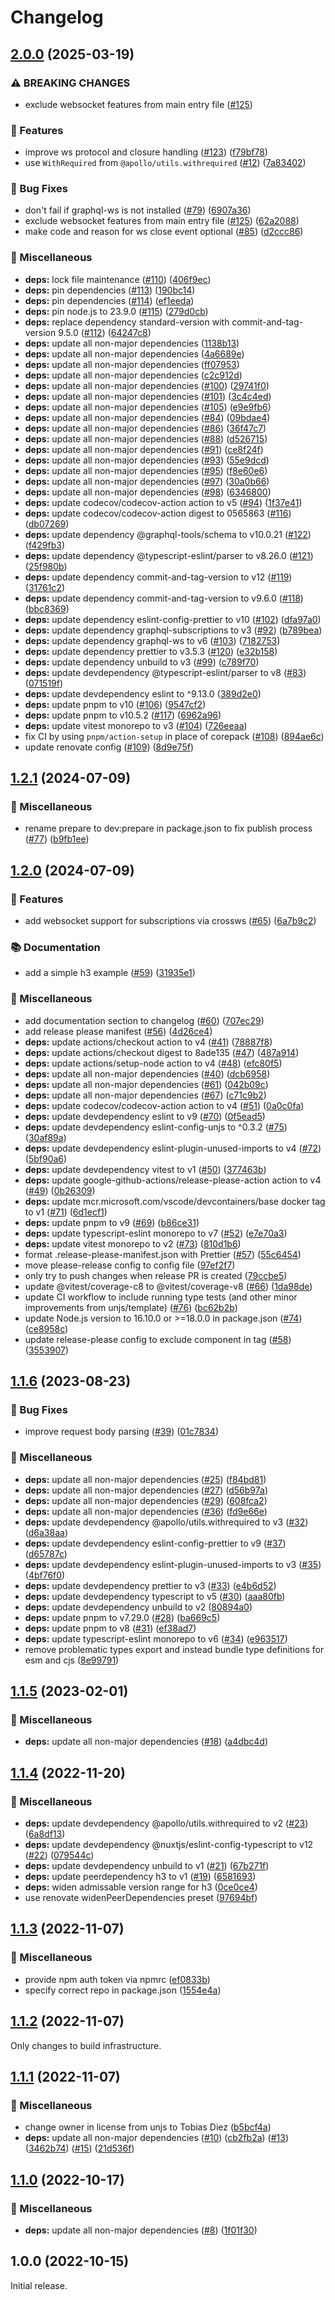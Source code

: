# Changelog

## [2.0.0](https://github.com/apollo-server-integrations/apollo-server-integration-h3/compare/v1.2.1...v2.0.0) (2025-03-19)


### ⚠ BREAKING CHANGES

* exclude websocket features from main entry file ([#125](https://github.com/apollo-server-integrations/apollo-server-integration-h3/issues/125))

### 🔖 Features

* improve ws protocol and closure handling ([#123](https://github.com/apollo-server-integrations/apollo-server-integration-h3/issues/123)) ([f79bf78](https://github.com/apollo-server-integrations/apollo-server-integration-h3/commit/f79bf78347460042365b55cb222371ce34813ee3))
* use `WithRequired` from `@apollo/utils.withrequired` ([#12](https://github.com/apollo-server-integrations/apollo-server-integration-h3/issues/12)) ([7a83402](https://github.com/apollo-server-integrations/apollo-server-integration-h3/commit/7a83402a8bc19a82f73b920d75a9359f46c3b23f))


### 🐛 Bug Fixes

* don't fail if graphql-ws is not installed ([#79](https://github.com/apollo-server-integrations/apollo-server-integration-h3/issues/79)) ([6907a36](https://github.com/apollo-server-integrations/apollo-server-integration-h3/commit/6907a3632f965151c8fd002b2b64dd9a056e7600))
* exclude websocket features from main entry file ([#125](https://github.com/apollo-server-integrations/apollo-server-integration-h3/issues/125)) ([62a2088](https://github.com/apollo-server-integrations/apollo-server-integration-h3/commit/62a2088ed1cf50eaf8fadce46ac9b216aa232f0b))
* make code and reason for ws close event optional ([#85](https://github.com/apollo-server-integrations/apollo-server-integration-h3/issues/85)) ([d2ccc86](https://github.com/apollo-server-integrations/apollo-server-integration-h3/commit/d2ccc86fb4259aaba1e36cf9f505a802babdb058))


### 🧹 Miscellaneous

* **deps:** lock file maintenance ([#110](https://github.com/apollo-server-integrations/apollo-server-integration-h3/issues/110)) ([406f9ec](https://github.com/apollo-server-integrations/apollo-server-integration-h3/commit/406f9ec6a421dd472f92dccc46382e56f492827b))
* **deps:** pin dependencies ([#113](https://github.com/apollo-server-integrations/apollo-server-integration-h3/issues/113)) ([190bc14](https://github.com/apollo-server-integrations/apollo-server-integration-h3/commit/190bc144e3296e1284aeb41af4d4a93ad683622c))
* **deps:** pin dependencies ([#114](https://github.com/apollo-server-integrations/apollo-server-integration-h3/issues/114)) ([ef1eeda](https://github.com/apollo-server-integrations/apollo-server-integration-h3/commit/ef1eeda7ac012f9ceb5ce4df2842d23bc557f3fb))
* **deps:** pin node.js to 23.9.0 ([#115](https://github.com/apollo-server-integrations/apollo-server-integration-h3/issues/115)) ([279d0cb](https://github.com/apollo-server-integrations/apollo-server-integration-h3/commit/279d0cb59849935b983e64bebe2544d585c8a185))
* **deps:** replace dependency standard-version with commit-and-tag-version 9.5.0 ([#112](https://github.com/apollo-server-integrations/apollo-server-integration-h3/issues/112)) ([64247c8](https://github.com/apollo-server-integrations/apollo-server-integration-h3/commit/64247c8d6754ce2b8c5e67a57b0babfd667e296a))
* **deps:** update all non-major dependencies ([1138b13](https://github.com/apollo-server-integrations/apollo-server-integration-h3/commit/1138b13cece33e4be6224d880143839f6023583f))
* **deps:** update all non-major dependencies ([4a6689e](https://github.com/apollo-server-integrations/apollo-server-integration-h3/commit/4a6689e45dfd59295162748deeeeebcae5f97a3b))
* **deps:** update all non-major dependencies ([ff07953](https://github.com/apollo-server-integrations/apollo-server-integration-h3/commit/ff079534c43bd7cee926fcf38ebf0e437fcf6b40))
* **deps:** update all non-major dependencies ([c2c912d](https://github.com/apollo-server-integrations/apollo-server-integration-h3/commit/c2c912db7f070fe674738aef4c2b3baad9c15a56))
* **deps:** update all non-major dependencies ([#100](https://github.com/apollo-server-integrations/apollo-server-integration-h3/issues/100)) ([29741f0](https://github.com/apollo-server-integrations/apollo-server-integration-h3/commit/29741f04fcf243a2e573aa1c1e0d0d82b464ad2e))
* **deps:** update all non-major dependencies ([#101](https://github.com/apollo-server-integrations/apollo-server-integration-h3/issues/101)) ([3c4c4ed](https://github.com/apollo-server-integrations/apollo-server-integration-h3/commit/3c4c4ed35e730c1086d414f1c88a35f60c295f49))
* **deps:** update all non-major dependencies ([#105](https://github.com/apollo-server-integrations/apollo-server-integration-h3/issues/105)) ([e9e9fb6](https://github.com/apollo-server-integrations/apollo-server-integration-h3/commit/e9e9fb60464cd89dc9772a3eab46cd710403f8fd))
* **deps:** update all non-major dependencies ([#84](https://github.com/apollo-server-integrations/apollo-server-integration-h3/issues/84)) ([09bdae4](https://github.com/apollo-server-integrations/apollo-server-integration-h3/commit/09bdae4c330cf5e83080f9c16989f1638d997a6c))
* **deps:** update all non-major dependencies ([#86](https://github.com/apollo-server-integrations/apollo-server-integration-h3/issues/86)) ([36f47c7](https://github.com/apollo-server-integrations/apollo-server-integration-h3/commit/36f47c7e76a86cbdc8a3f840c14e079f7a520eb4))
* **deps:** update all non-major dependencies ([#88](https://github.com/apollo-server-integrations/apollo-server-integration-h3/issues/88)) ([d526715](https://github.com/apollo-server-integrations/apollo-server-integration-h3/commit/d5267151143295e6619ea522bc76d1d6d0452b31))
* **deps:** update all non-major dependencies ([#91](https://github.com/apollo-server-integrations/apollo-server-integration-h3/issues/91)) ([ce8f24f](https://github.com/apollo-server-integrations/apollo-server-integration-h3/commit/ce8f24f1dbc5adced3d51599b63cc52b96a5f207))
* **deps:** update all non-major dependencies ([#93](https://github.com/apollo-server-integrations/apollo-server-integration-h3/issues/93)) ([55e9dcd](https://github.com/apollo-server-integrations/apollo-server-integration-h3/commit/55e9dcd4d3445133fafef40123a7b58742d0356f))
* **deps:** update all non-major dependencies ([#95](https://github.com/apollo-server-integrations/apollo-server-integration-h3/issues/95)) ([f8e60e6](https://github.com/apollo-server-integrations/apollo-server-integration-h3/commit/f8e60e636f4c831e6f9b506bf50a584d8b43447d))
* **deps:** update all non-major dependencies ([#97](https://github.com/apollo-server-integrations/apollo-server-integration-h3/issues/97)) ([30a0b66](https://github.com/apollo-server-integrations/apollo-server-integration-h3/commit/30a0b66f91b23a79787a8b7ff20488f5fbab3d7c))
* **deps:** update all non-major dependencies ([#98](https://github.com/apollo-server-integrations/apollo-server-integration-h3/issues/98)) ([6346800](https://github.com/apollo-server-integrations/apollo-server-integration-h3/commit/6346800205df99420c6bf26725c4d61d801c7987))
* **deps:** update codecov/codecov-action action to v5 ([#94](https://github.com/apollo-server-integrations/apollo-server-integration-h3/issues/94)) ([1f37e41](https://github.com/apollo-server-integrations/apollo-server-integration-h3/commit/1f37e41c4dfb55180f464b269b93c571a21bede3))
* **deps:** update codecov/codecov-action digest to 0565863 ([#116](https://github.com/apollo-server-integrations/apollo-server-integration-h3/issues/116)) ([db07269](https://github.com/apollo-server-integrations/apollo-server-integration-h3/commit/db072697cfbb71fe6765df82d8edc51ee8040adc))
* **deps:** update dependency @graphql-tools/schema to v10.0.21 ([#122](https://github.com/apollo-server-integrations/apollo-server-integration-h3/issues/122)) ([f429fb3](https://github.com/apollo-server-integrations/apollo-server-integration-h3/commit/f429fb33dfb0d3c7b24fd984e2287079338e35bb))
* **deps:** update dependency @typescript-eslint/parser to v8.26.0 ([#121](https://github.com/apollo-server-integrations/apollo-server-integration-h3/issues/121)) ([25f980b](https://github.com/apollo-server-integrations/apollo-server-integration-h3/commit/25f980b37a13d5ca009530972a42d3d3f864d892))
* **deps:** update dependency commit-and-tag-version to v12 ([#119](https://github.com/apollo-server-integrations/apollo-server-integration-h3/issues/119)) ([31761c2](https://github.com/apollo-server-integrations/apollo-server-integration-h3/commit/31761c27776e8afe9ad2b778f6819d730f5f5828))
* **deps:** update dependency commit-and-tag-version to v9.6.0 ([#118](https://github.com/apollo-server-integrations/apollo-server-integration-h3/issues/118)) ([bbc8369](https://github.com/apollo-server-integrations/apollo-server-integration-h3/commit/bbc83699c07e0629bd8941f0a6e7100f66bf7598))
* **deps:** update dependency eslint-config-prettier to v10 ([#102](https://github.com/apollo-server-integrations/apollo-server-integration-h3/issues/102)) ([dfa97a0](https://github.com/apollo-server-integrations/apollo-server-integration-h3/commit/dfa97a0abc3aaac5549fd457e070b496cb58d369))
* **deps:** update dependency graphql-subscriptions to v3 ([#92](https://github.com/apollo-server-integrations/apollo-server-integration-h3/issues/92)) ([b789bea](https://github.com/apollo-server-integrations/apollo-server-integration-h3/commit/b789bea9ed4355838ea716ef916cdcee75b6a39d))
* **deps:** update dependency graphql-ws to v6 ([#103](https://github.com/apollo-server-integrations/apollo-server-integration-h3/issues/103)) ([7182753](https://github.com/apollo-server-integrations/apollo-server-integration-h3/commit/718275312ddacb1e3c744aab0e7d9e6d0c30676d))
* **deps:** update dependency prettier to v3.5.3 ([#120](https://github.com/apollo-server-integrations/apollo-server-integration-h3/issues/120)) ([e32b158](https://github.com/apollo-server-integrations/apollo-server-integration-h3/commit/e32b158ea5b14d6c98520d57cf77fe382c5a8e86))
* **deps:** update dependency unbuild to v3 ([#99](https://github.com/apollo-server-integrations/apollo-server-integration-h3/issues/99)) ([c789f70](https://github.com/apollo-server-integrations/apollo-server-integration-h3/commit/c789f703d2ef683dedc92556b6a7a938bf29075d))
* **deps:** update devdependency @typescript-eslint/parser to v8 ([#83](https://github.com/apollo-server-integrations/apollo-server-integration-h3/issues/83)) ([071519f](https://github.com/apollo-server-integrations/apollo-server-integration-h3/commit/071519ffaa11aef56ec82d1857b4039ca9fabae6))
* **deps:** update devdependency eslint to ^9.13.0 ([389d2e0](https://github.com/apollo-server-integrations/apollo-server-integration-h3/commit/389d2e02fac9a1372026e50bd383359451357de6))
* **deps:** update pnpm to v10 ([#106](https://github.com/apollo-server-integrations/apollo-server-integration-h3/issues/106)) ([9547cf2](https://github.com/apollo-server-integrations/apollo-server-integration-h3/commit/9547cf2b52a1f487d673c3aa1383a14fe284a08b))
* **deps:** update pnpm to v10.5.2 ([#117](https://github.com/apollo-server-integrations/apollo-server-integration-h3/issues/117)) ([6962a96](https://github.com/apollo-server-integrations/apollo-server-integration-h3/commit/6962a96550bbe4026c91eeea728e5f90e6cc70a6))
* **deps:** update vitest monorepo to v3 ([#104](https://github.com/apollo-server-integrations/apollo-server-integration-h3/issues/104)) ([726eeaa](https://github.com/apollo-server-integrations/apollo-server-integration-h3/commit/726eeaafd3c2b90b5eac02cd50fd7ffc3a49d5f1))
* fix CI by using `pnpm/action-setup` in place of corepack ([#108](https://github.com/apollo-server-integrations/apollo-server-integration-h3/issues/108)) ([894ae6c](https://github.com/apollo-server-integrations/apollo-server-integration-h3/commit/894ae6c7c3f3f7ea5da70ab84a923bd27c785bba))
* update renovate config ([#109](https://github.com/apollo-server-integrations/apollo-server-integration-h3/issues/109)) ([8d9e75f](https://github.com/apollo-server-integrations/apollo-server-integration-h3/commit/8d9e75f9d195536ea4c35c8a5f227a98ad61389e))

## [1.2.1](https://github.com/apollo-server-integrations/apollo-server-integration-h3/compare/v1.2.0...v1.2.1) (2024-07-09)

### 🧹 Miscellaneous

- rename prepare to dev:prepare in package.json to fix publish process ([#77](https://github.com/apollo-server-integrations/apollo-server-integration-h3/issues/77)) ([b9fb1ee](https://github.com/apollo-server-integrations/apollo-server-integration-h3/commit/b9fb1eee893975282782a6e0a4edf2bc9ac9516c))

## [1.2.0](https://github.com/apollo-server-integrations/apollo-server-integration-h3/compare/v1.1.6...v1.2.0) (2024-07-09)

### 🔖 Features

- add websocket support for subscriptions via crossws ([#65](https://github.com/apollo-server-integrations/apollo-server-integration-h3/issues/65)) ([6a7b9c2](https://github.com/apollo-server-integrations/apollo-server-integration-h3/commit/6a7b9c228699302676910df4eaffc356fc192c98))

### 📚 Documentation

- add a simple h3 example ([#59](https://github.com/apollo-server-integrations/apollo-server-integration-h3/issues/59)) ([31935e1](https://github.com/apollo-server-integrations/apollo-server-integration-h3/commit/31935e1c2910e002528d038ea5de1a1c10626abd))

### 🧹 Miscellaneous

- add documentation section to changelog ([#60](https://github.com/apollo-server-integrations/apollo-server-integration-h3/issues/60)) ([707ec29](https://github.com/apollo-server-integrations/apollo-server-integration-h3/commit/707ec292ab6c0d0213a0889dca19fbe67dac6f8e))
- add release please manifest ([#56](https://github.com/apollo-server-integrations/apollo-server-integration-h3/issues/56)) ([4d26ce4](https://github.com/apollo-server-integrations/apollo-server-integration-h3/commit/4d26ce4c6e79ee860ff91f1c22b468a03ba014af))
- **deps:** update actions/checkout action to v4 ([#41](https://github.com/apollo-server-integrations/apollo-server-integration-h3/issues/41)) ([78887f8](https://github.com/apollo-server-integrations/apollo-server-integration-h3/commit/78887f8af88935ac027a41deb2cfc213e27d4e95))
- **deps:** update actions/checkout digest to 8ade135 ([#47](https://github.com/apollo-server-integrations/apollo-server-integration-h3/issues/47)) ([487a914](https://github.com/apollo-server-integrations/apollo-server-integration-h3/commit/487a9140017f01c4926f992b20e7e31100fc3843))
- **deps:** update actions/setup-node action to v4 ([#48](https://github.com/apollo-server-integrations/apollo-server-integration-h3/issues/48)) ([efc80f5](https://github.com/apollo-server-integrations/apollo-server-integration-h3/commit/efc80f5da318c92e0b04e6afd8ceca542e25199f))
- **deps:** update all non-major dependencies ([#40](https://github.com/apollo-server-integrations/apollo-server-integration-h3/issues/40)) ([dcb6958](https://github.com/apollo-server-integrations/apollo-server-integration-h3/commit/dcb6958b89df05d987f13bc19ef507ed17bfcd70))
- **deps:** update all non-major dependencies ([#61](https://github.com/apollo-server-integrations/apollo-server-integration-h3/issues/61)) ([042b09c](https://github.com/apollo-server-integrations/apollo-server-integration-h3/commit/042b09c16f6badd49ff799bd6373c1deaef57191))
- **deps:** update all non-major dependencies ([#67](https://github.com/apollo-server-integrations/apollo-server-integration-h3/issues/67)) ([c71c9b2](https://github.com/apollo-server-integrations/apollo-server-integration-h3/commit/c71c9b27229c88d4072c074f866d42a25202a6a3))
- **deps:** update codecov/codecov-action action to v4 ([#51](https://github.com/apollo-server-integrations/apollo-server-integration-h3/issues/51)) ([0a0c0fa](https://github.com/apollo-server-integrations/apollo-server-integration-h3/commit/0a0c0fa1f00e7d3aade0419ae7b3267bd572b50d))
- **deps:** update devdependency eslint to v9 ([#70](https://github.com/apollo-server-integrations/apollo-server-integration-h3/issues/70)) ([0f5ead5](https://github.com/apollo-server-integrations/apollo-server-integration-h3/commit/0f5ead5cbdbc84dc061647d7d127dab6ead07738))
- **deps:** update devdependency eslint-config-unjs to ^0.3.2 ([#75](https://github.com/apollo-server-integrations/apollo-server-integration-h3/issues/75)) ([30af89a](https://github.com/apollo-server-integrations/apollo-server-integration-h3/commit/30af89afa2b811020d3b5364c5fa01550e1235c0))
- **deps:** update devdependency eslint-plugin-unused-imports to v4 ([#72](https://github.com/apollo-server-integrations/apollo-server-integration-h3/issues/72)) ([5bf90a6](https://github.com/apollo-server-integrations/apollo-server-integration-h3/commit/5bf90a6286ca86e2d8ff589099e893e247de4637))
- **deps:** update devdependency vitest to v1 ([#50](https://github.com/apollo-server-integrations/apollo-server-integration-h3/issues/50)) ([377463b](https://github.com/apollo-server-integrations/apollo-server-integration-h3/commit/377463bbe6f2e2288b2c620cf315943eb8bb1c09))
- **deps:** update google-github-actions/release-please-action action to v4 ([#49](https://github.com/apollo-server-integrations/apollo-server-integration-h3/issues/49)) ([0b26309](https://github.com/apollo-server-integrations/apollo-server-integration-h3/commit/0b26309e260f61ec1dd56bee59b52eefd5668434))
- **deps:** update mcr.microsoft.com/vscode/devcontainers/base docker tag to v1 ([#71](https://github.com/apollo-server-integrations/apollo-server-integration-h3/issues/71)) ([6d1ecf1](https://github.com/apollo-server-integrations/apollo-server-integration-h3/commit/6d1ecf1fd20a9435daf98c8085a6ee65ba3b6fb9))
- **deps:** update pnpm to v9 ([#69](https://github.com/apollo-server-integrations/apollo-server-integration-h3/issues/69)) ([b86ce31](https://github.com/apollo-server-integrations/apollo-server-integration-h3/commit/b86ce31d58848944c2533f3332d7e1a1c351c402))
- **deps:** update typescript-eslint monorepo to v7 ([#52](https://github.com/apollo-server-integrations/apollo-server-integration-h3/issues/52)) ([e7e70a3](https://github.com/apollo-server-integrations/apollo-server-integration-h3/commit/e7e70a3d14f73d226cf30cc3a39cfb0d54b6225b))
- **deps:** update vitest monorepo to v2 ([#73](https://github.com/apollo-server-integrations/apollo-server-integration-h3/issues/73)) ([810d1b6](https://github.com/apollo-server-integrations/apollo-server-integration-h3/commit/810d1b6f9844c3c33d87987da252925457dcc7ff))
- format .release-please-manifest.json with Prettier ([#57](https://github.com/apollo-server-integrations/apollo-server-integration-h3/issues/57)) ([55c6454](https://github.com/apollo-server-integrations/apollo-server-integration-h3/commit/55c64541bbd06ae5878524f8865f42d691a0805a))
- move please-release config to config file ([97ef2f7](https://github.com/apollo-server-integrations/apollo-server-integration-h3/commit/97ef2f79099c0ced39edf9f9148f6689d64e1f98))
- only try to push changes when release PR is created ([79ccbe5](https://github.com/apollo-server-integrations/apollo-server-integration-h3/commit/79ccbe5fb6b3a5b59a610d082b90871ea0377a5c))
- update @vitest/coverage-c8 to @vitest/coverage-v8 ([#66](https://github.com/apollo-server-integrations/apollo-server-integration-h3/issues/66)) ([1da98de](https://github.com/apollo-server-integrations/apollo-server-integration-h3/commit/1da98de5118b9414ddfb48ba24d217feb3196c1f))
- update CI workflow to include running type tests (and other minor improvements from unjs/template) ([#76](https://github.com/apollo-server-integrations/apollo-server-integration-h3/issues/76)) ([bc62b2b](https://github.com/apollo-server-integrations/apollo-server-integration-h3/commit/bc62b2b5d0a5f780ed5d3db2604dff7ed1f43b1b))
- update Node.js version to 16.10.0 or &gt;=18.0.0 in package.json ([#74](https://github.com/apollo-server-integrations/apollo-server-integration-h3/issues/74)) ([ce8958c](https://github.com/apollo-server-integrations/apollo-server-integration-h3/commit/ce8958c8470868049dc4c0bcbb809cd745fa76a1))
- update release-please config to exclude component in tag ([#58](https://github.com/apollo-server-integrations/apollo-server-integration-h3/issues/58)) ([3553907](https://github.com/apollo-server-integrations/apollo-server-integration-h3/commit/3553907d8fe0628468b9ac5972cbc97934afb8b5))

## [1.1.6](https://github.com/apollo-server-integrations/apollo-server-integration-h3/compare/v1.1.5...v1.1.6) (2023-08-23)

### 🐛 Bug Fixes

- improve request body parsing ([#39](https://github.com/apollo-server-integrations/apollo-server-integration-h3/issues/39)) ([01c7834](https://github.com/apollo-server-integrations/apollo-server-integration-h3/commit/01c783499fb992a5ff3f04852c9f09b72805ef4d))

### 🧹 Miscellaneous

- **deps:** update all non-major dependencies ([#25](https://github.com/apollo-server-integrations/apollo-server-integration-h3/issues/25)) ([f84bd81](https://github.com/apollo-server-integrations/apollo-server-integration-h3/commit/f84bd810cb7e898a73d481064f1b948edc61bb0b))
- **deps:** update all non-major dependencies ([#27](https://github.com/apollo-server-integrations/apollo-server-integration-h3/issues/27)) ([d56b97a](https://github.com/apollo-server-integrations/apollo-server-integration-h3/commit/d56b97a698cc02e5f19f0a19936ccca3e3d6f52b))
- **deps:** update all non-major dependencies ([#29](https://github.com/apollo-server-integrations/apollo-server-integration-h3/issues/29)) ([608fca2](https://github.com/apollo-server-integrations/apollo-server-integration-h3/commit/608fca2ddaaa5f0c92feda6e167e3e5be5205f61))
- **deps:** update all non-major dependencies ([#36](https://github.com/apollo-server-integrations/apollo-server-integration-h3/issues/36)) ([fd9e66e](https://github.com/apollo-server-integrations/apollo-server-integration-h3/commit/fd9e66ec035c60a208005119f57373346c1d177f))
- **deps:** update devdependency @apollo/utils.withrequired to v3 ([#32](https://github.com/apollo-server-integrations/apollo-server-integration-h3/issues/32)) ([d6a38aa](https://github.com/apollo-server-integrations/apollo-server-integration-h3/commit/d6a38aa016263977a41758c4b8f7c52f01d2f173))
- **deps:** update devdependency eslint-config-prettier to v9 ([#37](https://github.com/apollo-server-integrations/apollo-server-integration-h3/issues/37)) ([d65787c](https://github.com/apollo-server-integrations/apollo-server-integration-h3/commit/d65787ced1f6e6a3e3ce89fd308240e9c8464735))
- **deps:** update devdependency eslint-plugin-unused-imports to v3 ([#35](https://github.com/apollo-server-integrations/apollo-server-integration-h3/issues/35)) ([4bf76f0](https://github.com/apollo-server-integrations/apollo-server-integration-h3/commit/4bf76f090e067f71237b1062bd6890ecddcf1fa7))
- **deps:** update devdependency prettier to v3 ([#33](https://github.com/apollo-server-integrations/apollo-server-integration-h3/issues/33)) ([e4b6d52](https://github.com/apollo-server-integrations/apollo-server-integration-h3/commit/e4b6d52d46325dcbc723a930ab686228dc6793f1))
- **deps:** update devdependency typescript to v5 ([#30](https://github.com/apollo-server-integrations/apollo-server-integration-h3/issues/30)) ([aaa80fb](https://github.com/apollo-server-integrations/apollo-server-integration-h3/commit/aaa80fb05bba53c568047b279ff8485bb1b51559))
- **deps:** update devdependency unbuild to v2 ([80894a0](https://github.com/apollo-server-integrations/apollo-server-integration-h3/commit/80894a0dac52bf2b04048eb12ecc3822707c68b8))
- **deps:** update pnpm to v7.29.0 ([#28](https://github.com/apollo-server-integrations/apollo-server-integration-h3/issues/28)) ([ba669c5](https://github.com/apollo-server-integrations/apollo-server-integration-h3/commit/ba669c5c169b696ba357942b79c923431f0c4ec5))
- **deps:** update pnpm to v8 ([#31](https://github.com/apollo-server-integrations/apollo-server-integration-h3/issues/31)) ([ef38ad7](https://github.com/apollo-server-integrations/apollo-server-integration-h3/commit/ef38ad7f0e159834886dc0d16d0ed9999bb2019c))
- **deps:** update typescript-eslint monorepo to v6 ([#34](https://github.com/apollo-server-integrations/apollo-server-integration-h3/issues/34)) ([e963517](https://github.com/apollo-server-integrations/apollo-server-integration-h3/commit/e963517f0223b760a7fe8845fe6ebc8f452a61b1))
- remove problematic types export and instead bundle type definitions for esm and cjs ([8e99791](https://github.com/apollo-server-integrations/apollo-server-integration-h3/commit/8e99791406815b5008fcf655dfe685f05322a93a))

## [1.1.5](https://github.com/apollo-server-integrations/apollo-server-integration-h3/compare/v1.1.4...v1.1.5) (2023-02-01)

### 🧹 Miscellaneous

- **deps:** update all non-major dependencies ([#18](https://github.com/apollo-server-integrations/apollo-server-integration-h3/issues/18)) ([a4dbc4d](https://github.com/apollo-server-integrations/apollo-server-integration-h3/commit/a4dbc4d319235e3959cdb0ac45ec46fad5f8e3df))

## [1.1.4](https://github.com/apollo-server-integrations/apollo-server-integration-h3/compare/v1.1.3...v1.1.4) (2022-11-20)

### 🧹 Miscellaneous

- **deps:** update devdependency @apollo/utils.withrequired to v2 ([#23](https://github.com/apollo-server-integrations/apollo-server-integration-h3/issues/23)) ([6a8df13](https://github.com/apollo-server-integrations/apollo-server-integration-h3/commit/6a8df1392aa5f3c0bc475babb0a494f6d4fa1c70))
- **deps:** update devdependency @nuxtjs/eslint-config-typescript to v12 ([#22](https://github.com/apollo-server-integrations/apollo-server-integration-h3/issues/22)) ([079544c](https://github.com/apollo-server-integrations/apollo-server-integration-h3/commit/079544c8ffd96618a6cac81090ec924ed7580895))
- **deps:** update devdependency unbuild to v1 ([#21](https://github.com/apollo-server-integrations/apollo-server-integration-h3/issues/21)) ([67b271f](https://github.com/apollo-server-integrations/apollo-server-integration-h3/commit/67b271f7db44f52404d16faac112d585afb2e37d))
- **deps:** update peerdependency h3 to v1 ([#19](https://github.com/apollo-server-integrations/apollo-server-integration-h3/issues/19)) ([6581693](https://github.com/apollo-server-integrations/apollo-server-integration-h3/commit/6581693f17e7d1fddc41ea568136f1045f7cad13))
- **deps:** widen admissable version range for h3 ([0ce0ce4](https://github.com/apollo-server-integrations/apollo-server-integration-h3/commit/0ce0ce4dfb88abff4d9cb431e0c073c7272552e4))
- use renovate widenPeerDependencies preset ([97694bf](https://github.com/apollo-server-integrations/apollo-server-integration-h3/commit/97694bf7f0edf667064a924d7596a742e0abbe2f))

## [1.1.3](https://github.com/apollo-server-integrations/apollo-server-integration-h3/compare/v1.1.2...v1.1.3) (2022-11-07)

### 🧹 Miscellaneous

- provide npm auth token via npmrc ([ef0833b](https://github.com/apollo-server-integrations/apollo-server-integration-h3/commit/ef0833b9030525dd166522e100d3ff396cbcee05))
- specify correct repo in package.json ([1554e4a](https://github.com/apollo-server-integrations/apollo-server-integration-h3/commit/1554e4adbcbc9cf87397e9b86a37e7c7ae32d51d))

## [1.1.2](https://github.com/apollo-server-integrations/apollo-server-integration-h3/compare/v1.1.1...v1.1.2) (2022-11-07)

Only changes to build infrastructure.

## [1.1.1](https://github.com/apollo-server-integrations/apollo-server-integration-h3/compare/v1.1.0...v1.1.1) (2022-11-07)

### 🧹 Miscellaneous

- change owner in license from unjs to Tobias Diez ([b5bcf4a](https://github.com/apollo-server-integrations/apollo-server-integration-h3/commit/b5bcf4ae7ecbf990d4336e80e80f6f72cc231fa5))
- **deps:** update all non-major dependencies ([#10](https://github.com/apollo-server-integrations/apollo-server-integration-h3/issues/10)) ([cb2fb2a](https://github.com/apollo-server-integrations/apollo-server-integration-h3/commit/cb2fb2acbe4e5da913e60f39cca72b04eb3ba116)) ([#13](https://github.com/apollo-server-integrations/apollo-server-integration-h3/issues/13)) ([3462b74](https://github.com/apollo-server-integrations/apollo-server-integration-h3/commit/3462b7422358793defd1a706873e037f10df8994)) ([#15](https://github.com/apollo-server-integrations/apollo-server-integration-h3/issues/15)) ([21d536f](https://github.com/apollo-server-integrations/apollo-server-integration-h3/commit/21d536f4993f88a958e41b9e3bebd52e5c952021))

## [1.1.0](https://github.com/apollo-server-integrations/apollo-server-integration-h3/compare/v1.0.0...v1.1.0) (2022-10-17)

### 🧹 Miscellaneous

- **deps:** update all non-major dependencies ([#8](https://github.com/apollo-server-integrations/apollo-server-integration-h3/issues/8)) ([1f01f30](https://github.com/apollo-server-integrations/apollo-server-integration-h3/commit/1f01f309849bb4fac5aa9de7b0cd23170912886f))

## 1.0.0 (2022-10-15)

Initial release.

